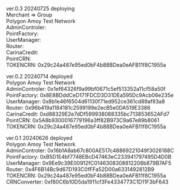 ver.0.3 20240725 deploying  
Merchant => Group  
Polygon Amoy Test Network  
AdminControler:   
PointFactory:   
UserManager:   
Router:   
CarinaCredit:   
PointCRN:     
TOKENCRN: 0x29c24a487e95ed0bF4b88BDea0eAFB11f8C1955a  


  

ver.0.2 20240714 deployed  
Polygon Amoy Test Network  
AdminControler: 0x1ef64326f9a99bf0671c5ef513352a11cf58a50f  
PointFactory: 0x8E8BDddCeD171FDCD3D31DEa595Dc9Acb06e235e  
UserManager: 0x8b1e46f6504d61130f71ed952ce361cd89af93a8  
Router: 0x96b419a1184181c2599199e2ecB5e0DA519E3386  
CarinaCredit: 0xd88329E2e7dDf599938088335bc713853652AFd7  
PointCRN: 0x5A8b9300016779196a3ff82B973C9a67e89b8061    
TOKENCRN: 0x29c24a487e95ed0bF4b88BDea0eAFB11f8C1955a  


  
  
  
ver.0.1 20240626 deployed  
Polygon Amoy Test Network  
AdminControler: 0x16b1A8ab67c800AE517c48869221049f3026188C  
PointFactory: 0xB5D1E4bf7748EBcD47463eC233941797495D4D0B  
UserManager: 0x9Ee9c39E00912fC0146308308812208b879B7AF5  
Router: 0x4F6B14Bc9d67D193C0fFFa52D00a6331492812B9  
TOKENCRN: 0x29c24a487e95ed0bF4b88BDea0eAFB11f8C1955a  
CRNConverter: 0xf80C6b10D5da1911cf3Fe4334773C1D11F3bF643
